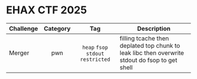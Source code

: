 # EHAX CTF 2025

| Challenge | Category | Tag | Description | 
| --- | :---: | :---: | --- |
| Merger | pwn | `heap` `fsop` `stdout` `restricted` | filling tcache then deplated top chunk to leak libc then overwrite stdout do fsop to get shell |